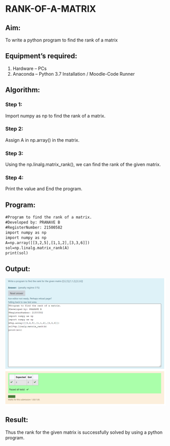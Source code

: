 # RANK-OF-A-MATRIX
## Aim:
To write a python program to find the rank of a matrix
## Equipment’s required:
1. 	Hardware – PCs
2. 	Anaconda – Python 3.7 Installation / Moodle-Code Runner
## Algorithm:
### Step 1: 
Import numpy as np to find the rank of a matrix.
### Step 2: 
Assign A in np.array() in the matrix.
### Step 3:
 Using the np.linalg.matrix_rank(), we can find the rank of the given matrix.
### Step 4:
Print the value and End the program.

 
## Program:
```
#Program to find the rank of a matrix.
#Developed by: PRANAVE B
#RegisterNumber: 21500582
import numpy as np
import numpy as np
A=np.array([[3,2,5],[1,1,2],[3,3,6]])
sol=np.linalg.matrix_rank(A)
print(sol)
```
## Output:
![github logo](rnk.png)
## Result:
Thus the rank for the given matrix is successfully solved by  using a python program.


